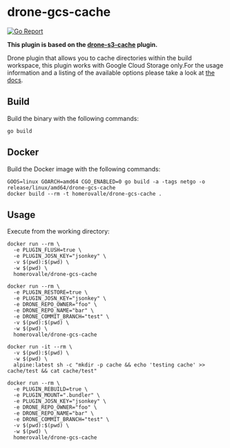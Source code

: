# drone-gcs-cache

[![Go Report](https://goreportcard.com/badge/github.com/hvalle/drone-gcs-cache)](https://goreportcard.com/badge/github.com/hvalle/drone-gcs-cache)

**This plugin is based on the [drone-s3-cache](https://github.com/drone-plugins/drone-s3-cache) plugin.**

Drone plugin that allows you to cache directories within the build workspace, this plugin works with Google Cloud Storage only.For the usage information and a listing of the available options please take a look at [the docs](http://plugins.drone.io/hvalle/drone-gcs-cache/).


## Build

Build the binary with the following commands:

```
go build
```

## Docker

Build the Docker image with the following commands:

```
GOOS=linux GOARCH=amd64 CGO_ENABLED=0 go build -a -tags netgo -o release/linux/amd64/drone-gcs-cache
docker build --rm -t homerovalle/drone-gcs-cache .
```

## Usage

Execute from the working directory:

```
docker run --rm \
  -e PLUGIN_FLUSH=true \
  -e PLUGIN_JOSN_KEY="jsonkey" \
  -v $(pwd):$(pwd) \
  -w $(pwd) \
  homerovalle/drone-gcs-cache

docker run --rm \
  -e PLUGIN_RESTORE=true \
  -e PLUGIN_JOSN_KEY="jsonkey" \
  -e DRONE_REPO_OWNER="foo" \
  -e DRONE_REPO_NAME="bar" \
  -e DRONE_COMMIT_BRANCH="test" \
  -v $(pwd):$(pwd) \
  -w $(pwd) \
  homerovalle/drone-gcs-cache

docker run -it --rm \
  -v $(pwd):$(pwd) \
  -w $(pwd) \
  alpine:latest sh -c "mkdir -p cache && echo 'testing cache' >> cache/test && cat cache/test"

docker run --rm \
  -e PLUGIN_REBUILD=true \
  -e PLUGIN_MOUNT=".bundler" \
  -e PLUGIN_JOSN_KEY="jsonkey" \
  -e DRONE_REPO_OWNER="foo" \
  -e DRONE_REPO_NAME="bar" \
  -e DRONE_COMMIT_BRANCH="test" \
  -v $(pwd):$(pwd) \
  -w $(pwd) \
  homerovalle/drone-gcs-cache
```
